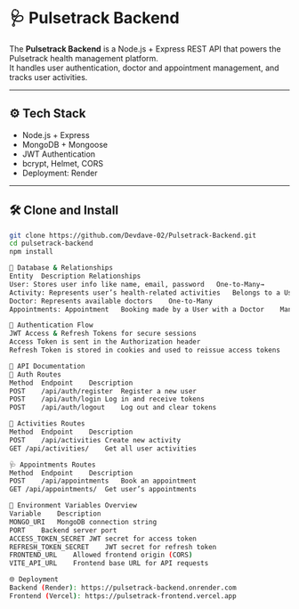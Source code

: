 # 🩺 Pulsetrack Backend

The **Pulsetrack Backend** is a Node.js + Express REST API that powers the Pulsetrack health management platform.  
It handles user authentication, doctor and appointment management, and tracks user activities.

---

## ⚙️ Tech Stack
- Node.js + Express  
- MongoDB + Mongoose  
- JWT Authentication  
- bcrypt, Helmet, CORS  
- Deployment: Render  

---

## 🛠️ Clone and Install

```bash
git clone https://github.com/Devdave-02/Pulsetrack-Backend.git
cd pulsetrack-backend
npm install

🧠 Database & Relationships
Entity	Description	Relationships
User: Stores user info like name, email, password	One-to-Many→
Activity: Represents user’s health-related activities	Belongs to a User
Doctor: Represents available doctors	One-to-Many 
Appointments: Appointment	Booking made by a User with a Doctor	Many-to-One → User, Doctor.

🔐 Authentication Flow
JWT Access & Refresh Tokens for secure sessions
Access Token is sent in the Authorization header
Refresh Token is stored in cookies and used to reissue access tokens

🚀 API Documentation
🔑 Auth Routes
Method	Endpoint	Description
POST	/api/auth/register	Register a new user
POST	/api/auth/login	Log in and receive tokens
POST	/api/auth/logout	Log out and clear tokens

🏃 Activities Routes
Method	Endpoint	Description
POST	/api/activities	Create new activity
GET	/api/activities/	Get all user activities

🩺 Appointments Routes
Method	Endpoint	Description
POST	/api/appointments	Book an appointment
GET	/api/appointments/	Get user’s appointments

🧰 Environment Variables Overview
Variable	Description
MONGO_URI	MongoDB connection string
PORT	Backend server port
ACCESS_TOKEN_SECRET	JWT secret for access token
REFRESH_TOKEN_SECRET	JWT secret for refresh token
FRONTEND_URL	Allowed frontend origin (CORS)
VITE_API_URL	Frontend base URL for API requests

🌐 Deployment
Backend (Render): https://pulsetrack-backend.onrender.com
Frontend (Vercel): https://pulsetrack-frontend.vercel.app
